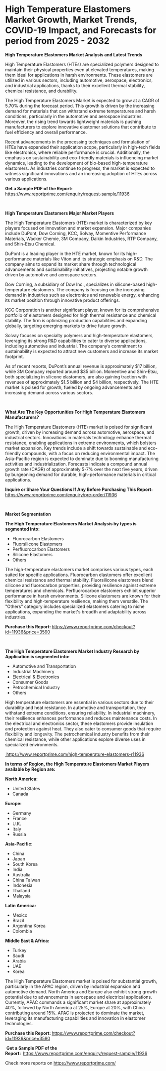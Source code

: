 <p><h1>High Temperature Elastomers Market Growth, Market Trends, COVID-19 Impact, and Forecasts for period from 2025 - 2032</h1></p><p><strong>High Temperature Elastomers Market Analysis and Latest Trends</strong></p>
<p><p>High Temperature Elastomers (HTEs) are specialized polymers designed to maintain their physical properties even at elevated temperatures, making them ideal for applications in harsh environments. These elastomers are utilized in various sectors, including automotive, aerospace, electronics, and industrial applications, thanks to their excellent thermal stability, chemical resistance, and durability.</p><p>The High Temperature Elastomers Market is expected to grow at a CAGR of 5.70% during the forecast period. This growth is driven by the increasing demand for materials that can withstand extreme temperatures and harsh conditions, particularly in the automotive and aerospace industries. Moreover, the rising trend towards lightweight materials is pushing manufacturers to explore innovative elastomer solutions that contribute to fuel efficiency and overall performance.</p><p>Recent advancements in the processing techniques and formulation of HTEs have expanded their application scope, particularly in high-tech fields like electronics, where reliable performance is crucial. Additionally, the emphasis on sustainability and eco-friendly materials is influencing market dynamics, leading to the development of bio-based high-temperature elastomers. As industries continue to progress, the market is expected to witness significant innovations and an increasing adoption of HTEs across various applications.</p></p>
<p><strong>Get a Sample PDF of the Report:&nbsp;</strong> <a href="https://www.reportprime.com/enquiry/request-sample/11936?utm_campaign=2750&utm_medium=2&utm_source=Github&utm_content=ia&utm_term=17032025&utm_id=high-temperature-elastomers">https://www.reportprime.com/enquiry/request-sample/11936</a></p>
<p>&nbsp;</p>
<p><strong>High Temperature Elastomers Major Market Players</strong></p>
<p><p>The High Temperature Elastomers (HTE) market is characterized by key players focused on innovation and market expansion. Major companies include DuPont, Dow Corning, KCC, Solvay, Momentive Performance Materials, Wacker Chemie, 3M Company, Daikin Industries, RTP Company, and Shin-Etsu Chemical.</p><p>DuPont is a leading player in the HTE market, known for its high-performance materials like Viton and its strategic emphasis on R&D. The company aims to expand its market share through technological advancements and sustainability initiatives, projecting notable growth driven by automotive and aerospace sectors.</p><p>Dow Corning, a subsidiary of Dow Inc., specializes in silicone-based high-temperature elastomers. The company is focusing on the increasing demand in industries such as electronics and renewable energy, enhancing its market position through innovative product offerings.</p><p>KCC Corporation is another significant player, known for its comprehensive portfolio of elastomers designed for high thermal resistance and chemical stability. The firm is optimizing production capabilities and expanding globally, targeting emerging markets to drive future growth.</p><p>Solvay focuses on specialty polymers and high-temperature elastomers, leveraging its strong R&D capabilities to cater to diverse applications, including automotive and industrial. The company’s commitment to sustainability is expected to attract new customers and increase its market footprint.</p><p>As of recent reports, DuPont’s annual revenue is approximately $17 billion, while 3M Company reported around $35 billion. Momentive and Shin-Etsu, both specializing in silicone elastomers, are also gaining traction with revenues of approximately $1.5 billion and $4 billion, respectively. The HTE market is poised for growth, fueled by ongoing advancements and increasing demand across various sectors.</p></p>
<p>&nbsp;</p>
<p><strong>What Are The Key Opportunities For High Temperature Elastomers Manufacturers?</strong></p>
<p><p>The High Temperature Elastomers (HTE) market is poised for significant growth, driven by increasing demand across automotive, aerospace, and industrial sectors. Innovations in materials technology enhance thermal resistance, enabling applications in extreme environments, which bolsters market expansion. Key trends include a shift towards sustainable and eco-friendly compounds, with a focus on reducing environmental impact. The Asia-Pacific region is expected to dominate due to booming manufacturing activities and industrialization. Forecasts indicate a compound annual growth rate (CAGR) of approximately 5-7% over the next five years, driven by burgeoning demand for durable, high-performance materials in critical applications.</p></p>
<p><strong>Inquire or Share Your Questions If Any Before Purchasing This Report:</strong> <a href="https://www.reportprime.com/enquiry/pre-order/11936?utm_campaign=2750&utm_medium=2&utm_source=Github&utm_content=ia&utm_term=17032025&utm_id=high-temperature-elastomers">https://www.reportprime.com/enquiry/pre-order/11936</a></p>
<p>&nbsp;</p>
<p><strong>Market Segmentation</strong></p>
<p><strong>The High Temperature Elastomers Market Analysis by types is segmented into:</strong></p>
<p><ul><li>Fluorocarbon Elastomers</li><li>Fluorsilicone Elastomers</li><li>Perfluorocarbon Elastomers</li><li>Silicone Elastomers</li><li>Others</li></ul></p>
<p><p>The high-temperature elastomers market comprises various types, each suited for specific applications. Fluorocarbon elastomers offer excellent chemical resistance and thermal stability. Fluorsilicone elastomers blend silicone and fluorocarbon properties, providing resilience against extreme temperatures and chemicals. Perfluorocarbon elastomers exhibit superior performance in harsh environments. Silicone elastomers are known for their flexibility and high-temperature resilience, making them versatile. The "Others" category includes specialized elastomers catering to niche applications, expanding the market's breadth and adaptability across industries.</p></p>
<p><strong>Purchase this Report:&nbsp;</strong><a href="https://www.reportprime.com/checkout?id=11936&price=3590&utm_campaign=2750&utm_medium=2&utm_source=Github&utm_content=ia&utm_term=17032025&utm_id=high-temperature-elastomers">https://www.reportprime.com/checkout?id=11936&price=3590</a></p>
<p>&nbsp;</p>
<p><strong>The High Temperature Elastomers Market Industry Research by Application is segmented into:</strong></p>
<p><ul><li>Automotive and Transportation</li><li>Industrial Machinery</li><li>Electrical & Electronics</li><li>Consumer Goods</li><li>Petrochemical Industry</li><li>Others</li></ul></p>
<p><p>High temperature elastomers are essential in various sectors due to their durability and heat resistance. In automotive and transportation, they withstand extreme conditions, ensuring reliability. In industrial machinery, their resilience enhances performance and reduces maintenance costs. In the electrical and electronics sector, these elastomers provide insulation and protection against heat. They also cater to consumer goods that require flexibility and longevity. The petrochemical industry benefits from their chemical resistance, while other applications explore diverse uses in specialized environments.</p></p>
<p><a href="https://www.reportprime.com/high-temperature-elastomers-r11936?utm_campaign=2750&utm_medium=2&utm_source=Github&utm_content=ia&utm_term=17032025&utm_id=high-temperature-elastomers">&nbsp;https://www.reportprime.com/high-temperature-elastomers-r11936</a></p>
<p><strong>In terms of Region, the High Temperature Elastomers Market Players available by Region are:</strong></p>
<p>
    <p> <strong> North America: </strong>
        <ul>
            <li>United States</li>
            <li>Canada</li>
        </ul>
        </p> 
    <p> <strong> Europe: </strong>
        <ul>
            <li>Germany</li>
            <li>France</li>
            <li>U.K.</li>
            <li>Italy</li>
            <li>Russia</li>
        </ul>
        </p> 
    <p> <strong> Asia-Pacific: </strong>
        <ul>
            <li>China</li>
            <li>Japan</li>
            <li>South Korea</li>
            <li>India</li>
            <li>Australia</li>
            <li>China Taiwan</li>
            <li>Indonesia</li>
            <li>Thailand</li>
            <li>Malaysia</li>
        </ul>
        </p> 
    <p> <strong> Latin America: </strong>
        <ul>
            <li>Mexico</li>
            <li>Brazil</li>
            <li>Argentina Korea</li>
            <li>Colombia</li>
        </ul>
        </p> 
    <p> <strong> Middle East & Africa: </strong>
        <ul>
            <li>Turkey</li>
            <li>Saudi</li>
            <li>Arabia</li>
            <li>UAE</li>
            <li>Korea</li>
        </ul>
    </p>
    </p>
<p><p>The High Temperature Elastomers market is poised for substantial growth, particularly in the APAC region, driven by industrial expansion and automotive demand. North America and Europe also exhibit strong growth potential due to advancements in aerospace and electrical applications. Currently, APAC commands a significant market share at approximately 40%, followed by North America at 25%, Europe at 20%, with China contributing around 15%. APAC is projected to dominate the market, leveraging its manufacturing capabilities and innovation in elastomer technologies.</p></p>
<p><strong>Purchase this Report: </strong><a href="https://www.reportprime.com/checkout?id=11936&price=3590&utm_campaign=2750&utm_medium=2&utm_source=Github&utm_content=ia&utm_term=17032025&utm_id=high-temperature-elastomers">https://www.reportprime.com/checkout?id=11936&price=3590</a></p>
<p>&nbsp;<strong>Get a Sample PDF of the Report:&nbsp;&nbsp;</strong><a href="https://www.reportprime.com/enquiry/request-sample/11936?utm_campaign=2750&utm_medium=2&utm_source=Github&utm_content=ia&utm_term=17032025&utm_id=high-temperature-elastomers">https://www.reportprime.com/enquiry/request-sample/11936</a></p>
<p><strong></strong></p>
<p>Check more reports on <a href="https://www.reportprime.com/?utm_campaign=2750&utm_medium=2&utm_source=Github&utm_content=ia&utm_term=17032025&utm_id=high-temperature-elastomers">https://www.reportprime.com/</a></p>